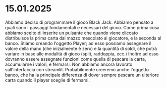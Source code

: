 # 15.01.2025
Abbiamo deciso di programmare il gioco Black Jack. Abbiamo pensato a quali sono i passaggi fondamentali e necessari del gioco. 
Come prima cosa abbiamo scelto di inserire un pulsante che quando viene cliccato distribuisce la prima carta dal mazzo mescolato al giocatore, e la seconda al banco.
Stiamo creando l'oggetto Player; ad esso possiamo assegnare il valore della mano (che inizialmente è zero) e la quantità di soldi, che potrà variare in base alle modalità di gioco (split, raddoppia, ecc.)
Inoltre ad esso dovranno essere assegnate funzioni come quella di pescare la carta, accumularne i valori, e fermarsi. Non abbiamo ancora lavorato sull'interfaccia con streamlit. 
Probabilmente creeremo anche l'oggetto banco, che ha la principale differenza di dover sempre pescare un ulteriore carta quando il player sceglie di fermarsi. 

